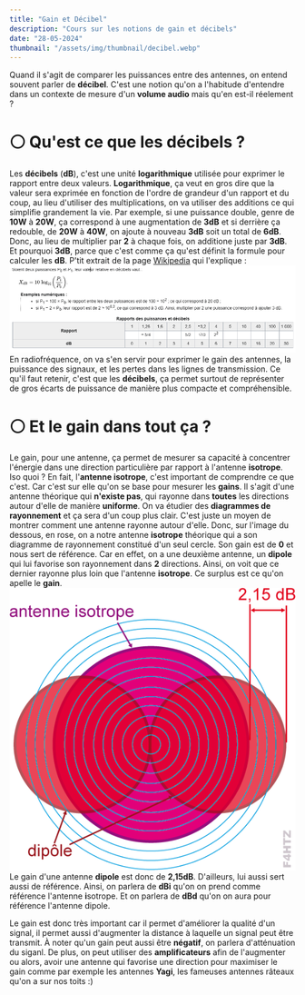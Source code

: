 ```yaml
---
title: "Gain et Décibel"
description: "Cours sur les notions de gain et décibels"
date: "28-05-2024"
thumbnail: "/assets/img/thumbnail/decibel.webp"
---
```

Quand il s'agit de comparer les puissances entre des antennes, on entend souvent parler de **décibel**. C'est une notion qu'on a l'habitude d'entendre dans un contexte de mesure d'un **volume audio** mais qu'en est-il réelement ? 

# ⚪️ Qu'est ce que les décibels ? 
Les **décibels** (**dB**), c'est une unité **logarithmique** utilisée pour exprimer le rapport entre deux valeurs.
**Logarithmique**, ça veut en gros dire que la valeur sera exprimée en fonction de l'ordre de grandeur d'un rapport et du coup, au lieu d'utiliser des multiplications, on va utiliser des additions ce qui simplifie grandement la vie. Par exemple, si une puissance double, genre de **10W** à **20W**, ça correspond à une augmentation de **3dB** et si derrière ça redouble, de **20W** à **40W**, on ajoute à nouveau **3dB** soit un total de **6dB**. Donc, au lieu de multiplier par **2** à chaque fois, on additione juste par **3dB**. Et pourquoi **3dB**, parce que c'est comme ça qu'est définit la formule pour calculer les **dB**. 
P'tit extrait de la page [Wikipedia](https://fr.wikipedia.org/wiki/D%C3%A9cibel#:~:text=Exemple%20%E2%80%94%20Rapport%20en%20d%C3%A9cibels%20de%20deux%20tensions%20%C3%A9lectriques%20%3A&text=La%20premi%C3%A8re%20produira%20une%20puissance,en%20d%C3%A9cibels%20est%2020%20dB%20.) qui l'explique : 
![image](../../../assets/img/mini-cours/gain_decibel/decibel1.png)
En radiofréquence, on va s'en servir pour exprimer le gain des antennes, la puissance des signaux, et les pertes dans les lignes de transmission. 
Ce qu'il faut retenir, c'est que les **décibels**, ça permet surtout de représenter de gros écarts de puissance de manière plus compacte et compréhensible.

# ⚪️ Et le gain dans tout ça ? 
Le gain, pour une antenne, ça permet de mesurer sa capacité à concentrer l'énergie dans une direction particulière par rapport à l'antenne **isotrope**. Iso quoi ? 
En fait, l'**antenne isotrope**, c'est important de comprendre ce que c'est. Car c'est sur elle qu'on se base pour mesurer les **gains**. Il s'agit d'une antenne théorique qui **n'existe pas**, qui rayonne dans **toutes** les directions autour d'elle de manière **uniforme**. 
On va étudier des **diagrammes de rayonnement** et ça sera d'un coup plus clair. C'est juste un moyen de montrer comment une antenne rayonne autour d'elle. 
Donc, sur l'image du dessous, en rose, on a notre antenne **isotrope** théorique qui a son diagramme de rayonnement constitué d'un seul cercle. Son gain est de **0** et nous sert de référence.
Car en effet, on a une deuxième antenne, un **dipole** qui lui favorise son rayonnement dans **2** directions. Ainsi, on voit que ce dernier rayonne plus loin que l'antenne **isotrope**. Ce surplus est ce qu'on apelle le **gain**.
![image](../../../assets/img/mini-cours/gain_decibel/decibel2.png)
Le gain d'une antenne **dipole** est donc de **2,15dB**. D'ailleurs, lui aussi sert aussi de référence. Ainsi, on parlera de **dBi** qu'on on prend comme référence l'antenne **i**sotrope. Et on parlera de **dBd** qu'on on aura pour référence l'antenne dipole. 

Le gain est donc très important car il permet d'améliorer la qualité d'un signal, il permet aussi d'augmenter la distance à laquelle un signal peut être transmit. À noter qu'un gain peut aussi être **négatif**, on parlera d'atténuation du siganl. 
De plus, on peut utiliser des **amplificateurs** afin de l'augmenter ou alors, avoir une antenne qui favorise une direction pour maximiser le gain comme par exemple les antennes **Yagi**, les fameuses antennes râteaux qu'on a sur nos toits :) 






